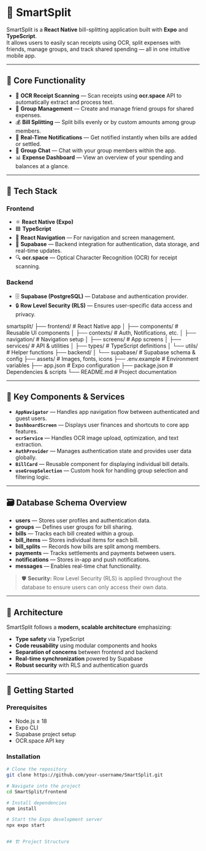 # 💸 SmartSplit

SmartSplit is a **React Native** bill-splitting application built with **Expo** and **TypeScript**.  
It allows users to easily scan receipts using OCR, split expenses with friends, manage groups, and track shared spending — all in one intuitive mobile app.

---

## 🚀 Core Functionality

- 📸 **OCR Receipt Scanning** — Scan receipts using **ocr.space** API to automatically extract and process text.  
- 👥 **Group Management** — Create and manage friend groups for shared expenses.  
- 💰 **Bill Splitting** — Split bills evenly or by custom amounts among group members.  
- 🔔 **Real-Time Notifications** — Get notified instantly when bills are added or settled.  
- 💬 **Group Chat** — Chat with your group members within the app.  
- 📊 **Expense Dashboard** — View an overview of your spending and balances at a glance.

---

## 🧠 Tech Stack

### Frontend
- ⚛️ **React Native (Expo)**
- 🟦 **TypeScript**
- 🧭 **React Navigation** — For navigation and screen management.
- 🧩 **Supabase** — Backend integration for authentication, data storage, and real-time updates.
- 🔍 **ocr.space** — Optical Character Recognition (OCR) for receipt scanning.

### Backend
- 🗄️ **Supabase (PostgreSQL)** — Database and authentication provider.
- 🔒 **Row Level Security (RLS)** — Ensures user-specific data access and privacy.



smartsplit/
├── frontend/          # React Native app
│   ├── components/    # Reusable UI components
│   ├── contexts/      # Auth, Notifications, etc.
│   ├── navigation/    # Navigation setup
│   ├── screens/       # App screens
│   ├── services/      # API & utilities
│   ├── types/         # TypeScript definitions
│   └── utils/         # Helper functions
├── backend/
│   └── supabase/      # Supabase schema & config
├── assets/            # Images, fonts, icons
├── .env.example       # Environment variables
├── app.json           # Expo configuration
├── package.json       # Dependencies & scripts
└── README.md          # Project documentation


---

## 🔑 Key Components & Services

- **`AppNavigator`** — Handles app navigation flow between authenticated and guest users.  
- **`DashboardScreen`** — Displays user finances and shortcuts to core app features.  
- **`ocrService`** — Handles OCR image upload, optimization, and text extraction.  
- **`AuthProvider`** — Manages authentication state and provides user data globally.  
- **`BillCard`** — Reusable component for displaying individual bill details.  
- **`useGroupSelection`** — Custom hook for handling group selection and filtering logic.

---

## 🗃️ Database Schema Overview

- **users** — Stores user profiles and authentication data.  
- **groups** — Defines user groups for bill sharing.  
- **bills** — Tracks each bill created within a group.  
- **bill_items** — Stores individual items for each bill.  
- **bill_splits** — Records how bills are split among members.  
- **payments** — Tracks settlements and payments between users.  
- **notifications** — Stores in-app and push notifications.  
- **messages** — Enables real-time chat functionality.

> 🛡️ **Security:** Row Level Security (RLS) is applied throughout the database to ensure users can only access their own data.

---

## 🧩 Architecture

SmartSplit follows a **modern, scalable architecture** emphasizing:
- **Type safety** via TypeScript  
- **Code reusability** using modular components and hooks  
- **Separation of concerns** between frontend and backend  
- **Real-time synchronization** powered by Supabase  
- **Robust security** with RLS and authentication guards  

---

## 🏁 Getting Started

### Prerequisites
- Node.js ≥ 18
- Expo CLI
- Supabase project setup
- OCR.space API key

### Installation
```bash
# Clone the repository
git clone https://github.com/your-username/SmartSplit.git

# Navigate into the project
cd SmartSplit/frontend

# Install dependencies
npm install

# Start the Expo development server
npx expo start


## 🏗️ Project Structure

